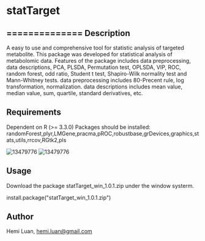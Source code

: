# statTarget
==============
Description
-----------------
A easy to use and comprehensive tool for statistic analysis of targeted metabolite.
This package was developed for statistical analysis of metabolomic data. Features of the package includes data preprocessing, data
    descriptions, PCA, PLSDA, Permutation test, OPLSDA, VIP, ROC, random forest, odd ratio, Student
    t test, Shapiro-Wilk normality test and Mann-Whitney tests. data preprocessing
    includes 80-Precent rule, log transformation, normalization. data descriptions
    includes mean value, median value, sum, quartile, standard derivatives, etc.

Requirements
-----------------

Dependent on R (>= 3.3.0)
Packages should be installed:
randomForest,plyr,LMGene,pracma,pROC,robustbase,grDevices,graphics,stats,utils,rrcov,RGtk2,pls

![13479776](https://github.com/13479776/Picture/statTarget1.png "13479776")
![13479776](https://github.com/13479776/Picture/statTarget2.png "13479776")

Usage
-----------------
Download the package statTarget_win_1.0.1.zip under the window systerm.

install.package("statTarget_win_1.0.1.zip")

Author
-----------------

Hemi Luan, hemi.luan@gmail.com
